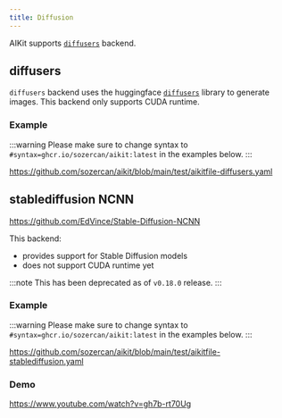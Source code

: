 ```yaml
---
title: Diffusion
---
```


AIKit supports [`diffusers`](#diffusers) backend.

## diffusers

`diffusers` backend uses the huggingface [`diffusers`](https://huggingface.co/docs/diffusers/en/index) library to generate images. This backend only supports CUDA runtime.

### Example

:::warning
Please make sure to change syntax to `#syntax=ghcr.io/sozercan/aikit:latest` in the examples below.
:::

https://github.com/sozercan/aikit/blob/main/test/aikitfile-diffusers.yaml

## stablediffusion NCNN

https://github.com/EdVince/Stable-Diffusion-NCNN

This backend:
- provides support for Stable Diffusion models
- does not support CUDA runtime yet

:::note
This has been deprecated as of `v0.18.0` release.
:::

### Example

:::warning
Please make sure to change syntax to `#syntax=ghcr.io/sozercan/aikit:latest` in the examples below.
:::

https://github.com/sozercan/aikit/blob/main/test/aikitfile-stablediffusion.yaml

### Demo

https://www.youtube.com/watch?v=gh7b-rt70Ug
